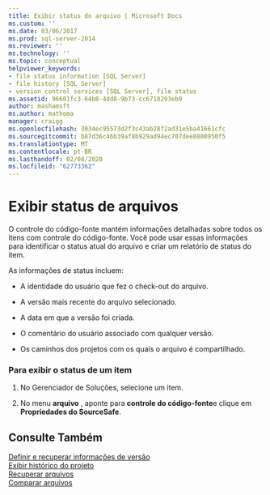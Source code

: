 ```yaml
---
title: Exibir status do arquivo | Microsoft Docs
ms.custom: ''
ms.date: 03/06/2017
ms.prod: sql-server-2014
ms.reviewer: ''
ms.technology: ''
ms.topic: conceptual
helpviewer_keywords:
- file status information [SQL Server]
- file history [SQL Server]
- version control services [SQL Server], file status
ms.assetid: 96601fc3-64b8-4dd8-9b73-cc6710293eb9
author: mashamsft
ms.author: mathoma
manager: craigg
ms.openlocfilehash: 3034ec95573d2f3c43ab28f2ad31e5ba41661cfc
ms.sourcegitcommit: b87d36c46b39af8b929ad94ec707dee8800950f5
ms.translationtype: MT
ms.contentlocale: pt-BR
ms.lasthandoff: 02/08/2020
ms.locfileid: "62773362"
---
```

# <a name="view-file-status"></a>Exibir status de arquivos
  O controle do código-fonte mantém informações detalhadas sobre todos os itens com controle do código-fonte. Você pode usar essas informações para identificar o status atual do arquivo e criar um relatório de status do item.  
  
 As informações de status incluem:  
  
-   A identidade do usuário que fez o check-out do arquivo.  
  
-   A versão mais recente do arquivo selecionado.  
  
-   A data em que a versão foi criada.  
  
-   O comentário do usuário associado com qualquer versão.  
  
-   Os caminhos dos projetos com os quais o arquivo é compartilhado.  
  
### <a name="to-view-the-status-of-an-item"></a>Para exibir o status de um item  
  
1.  No Gerenciador de Soluções, selecione um item.  
  
2.  No menu **arquivo** , aponte para **controle do código-fonte**e clique em **Propriedades do SourceSafe**.  
  
## <a name="see-also"></a>Consulte Também  
 [Definir e recuperar informações de versão](../../2014/database-engine/set-and-retrieve-version-information.md)   
 [Exibir histórico do projeto](../../2014/database-engine/view-project-history.md)   
 [Recuperar arquivos](../../2014/database-engine/retrieve-files.md)   
 [Comparar arquivos](../../2014/database-engine/compare-files.md)  
  
  
